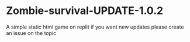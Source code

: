 # Zombie-survival-UPDATE-1.0.2
A simple static html game on replit if you want new updates please create an issue on the topic
